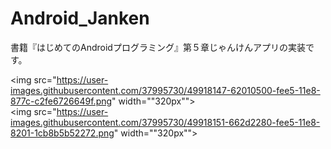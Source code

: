 # Android_Janken
書籍『はじめてのAndroidプログラミング』第５章じゃんけんアプリの実装です。  

<img src="https://user-images.githubusercontent.com/37995730/49918147-62010500-fee5-11e8-877c-c2fe6726649f.png" width=""320px"">  
<img src="https://user-images.githubusercontent.com/37995730/49918151-662d2280-fee5-11e8-8201-1cb8b5b52272.png" width=""320px"">
